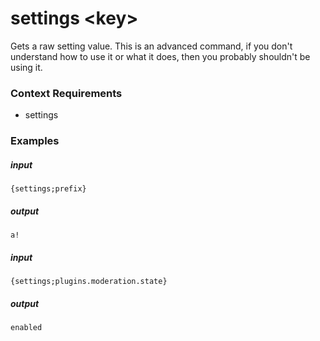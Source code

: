 # settings &lt;key&gt;
		
Gets a raw setting value. This is an advanced command, if you don't understand how to use it or what it does, then you probably shouldn't be using it.

### Context Requirements

* settings


### Examples

##### input
```{settings;prefix}```

##### output
```a!```


##### input
```{settings;plugins.moderation.state}```

##### output
```enabled```